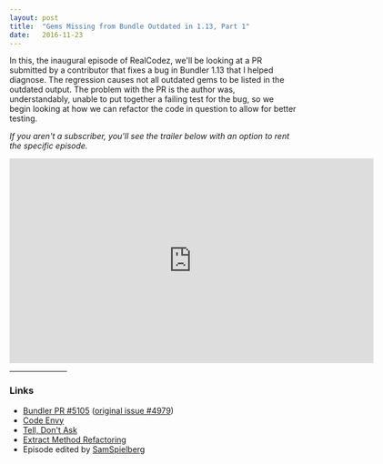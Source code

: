 ```yaml
---
layout: post
title:  "Gems Missing from Bundle Outdated in 1.13, Part 1"
date:   2016-11-23
---
```

In this, the inaugural episode of RealCodez, we'll be looking at a PR
 submitted by a contributor that fixes a bug in Bundler 1.13 that I
 helped diagnose. The regression causes not all outdated gems to be
 listed in the outdated output. The problem with the PR is the author was, 
 understandably, unable
 to put together a failing test for the bug, so we begin looking at
 how we can refactor the code in question to allow for better testing.

_If you aren't a subscriber, you'll see the trailer below with an option to rent the specific episode._

<iframe src="https://player.vimeo.com/video/192851112" width="640" height="360" frameborder="0" webkitallowfullscreen mozallowfullscreen allowfullscreen></iframe>
 
<hr width="20%"/>
 
### Links
 
- [Bundler PR #5105](https://github.com/bundler/bundler/pull/5105) ([original issue #4979](https://github.com/bundler/bundler/issues/4979))
- [Code Envy](http://wiki.c2.com/?FeatureEnvySmell) 
- [Tell, Don't Ask](http://martinfowler.com/bliki/TellDontAsk.html) 
- [Extract Method Refactoring](http://refactoring.com/catalog/extractMethod.html)
- Episode edited by [SamSpielberg](https://www.youtube.com/user/SamSpielberg/videos)

